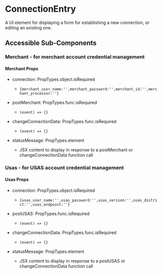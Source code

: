 # ConnectionEntry

A UI element for displaying a form for establishing a new connection, or editing
an existing one.

## Accessible Sub-Components

### Merchant - for merchant account credential management

#### Merchant Props

-   connection: PropTypes.object.isRequired

    -   `{merchant_user_name:'',merchant_password:'',merchant_id:'',merchant_processor:''}`

-   postMerchant: PropTypes.func.isRequired

    -   `(event) => {}`

-   changeConnectionData: PropTypes.func.isRequired

    -   `(event) => {}`

-   statusMessage: PropTypes.element
    -   JSX content to display in response to a postMerchant or changeConnectionData function call

### Usas - for USAS account credential management

#### Usas Props

-   connection: PropTypes.object.isRequired

    -   `{usas_user_name:'',usas_password:'',usas_version:'',usas_district:'',usas_endpoint:''}`

-   postUSAS: PropTypes.func.isRequired

    -   `(event) => {}`

-   changeConnectionData: PropTypes.func.isRequired

    -   `(event) => {}`

-   statusMessage: PropTypes.element
    -   JSX content to display in response to a postUSAS or changeConnectionData function call
